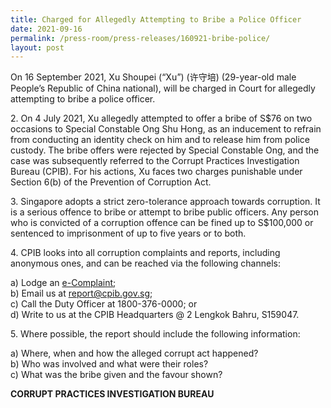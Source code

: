 ```yaml
---
title: Charged for Allegedly Attempting to Bribe a Police Officer
date: 2021-09-16
permalink: /press-room/press-releases/160921-bribe-police/
layout: post
---
```

On 16 September 2021, Xu Shoupei (“Xu”) (许守培) (29-year-old male People’s Republic of China national), will be charged in Court for allegedly attempting to bribe a police officer.

2\.	On 4 July 2021, Xu allegedly attempted to offer a bribe of S$76 on two occasions to Special Constable Ong Shu Hong, as an inducement to refrain from conducting an identity check on him and to release him from police custody. The bribe offers were rejected by Special Constable Ong, and the case was subsequently referred to the Corrupt Practices Investigation Bureau (CPIB). For his actions, Xu faces two charges punishable under Section 6(b) of the Prevention of Corruption Act.

3\.	Singapore adopts a strict zero-tolerance approach towards corruption. It is a serious offence to bribe or attempt to bribe public officers. Any person who is convicted of a corruption offence can be fined up to S$100,000 or sentenced to imprisonment of up to five years or to both.

4\.         CPIB looks into all corruption complaints and reports, including anonymous ones, and can be reached via the following channels:

a) Lodge an [e-Complaint](/e-services/e-complaint-for-corrupt-conduct);<br>
b) Email us at <a href="mailto:report@cpib.gov.sg" class="spamspan">report@cpib.gov.sg</a>;<br>
c) Call the Duty Officer at 1800-376-0000; or<br>
d) Write to us at the CPIB Headquarters @ 2 Lengkok Bahru, S159047.

5\.        Where possible, the report should include the following information:

a) Where, when and how the alleged corrupt act happened?<br>
b) Who was involved and what were their roles?<br>
c) What was the bribe given and the favour shown?

**CORRUPT PRACTICES INVESTIGATION BUREAU**